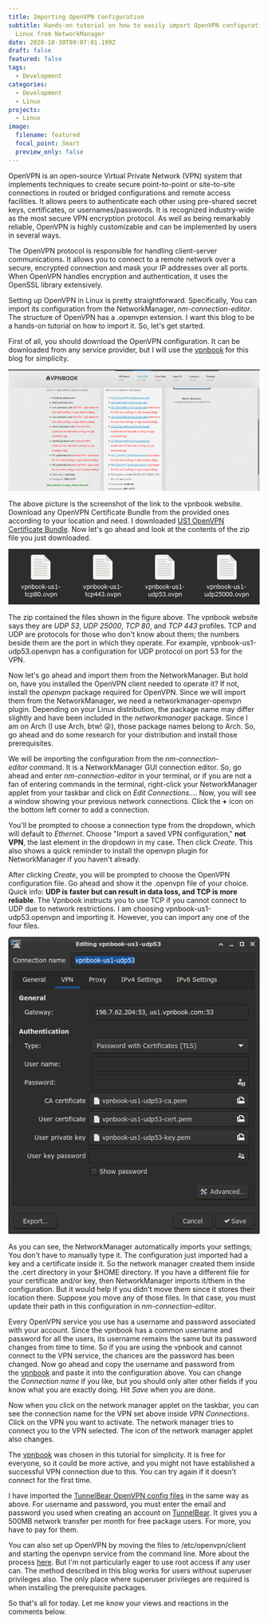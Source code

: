 ```yaml
---
title: Importing OpenVPN Configuration
subtitle: Hands-on tutorial on how to easily import OpenVPN configuration on
  Linux from NetworkManager
date: 2020-10-30T09:07:01.199Z
draft: false
featured: false
tags:
  - Development
categories:
  - Development
  - Linux
projects:
  - Linux
image:
  filename: featured
  focal_point: Smart
  preview_only: false
---
```

OpenVPN is an open-source Virtual Private Network (VPN) system that implements techniques to create secure point-to-point or site-to-site connections in routed or bridged configurations and remote access facilities. It allows peers to authenticate each other using pre-shared secret keys, certificates, or usernames/passwords. It is recognized industry-wide as the most secure VPN encryption protocol. As well as being remarkably reliable, OpenVPN is highly customizable and can be implemented by users in several ways.

The OpenVPN protocol is responsible for handling client-server communications. It allows you to connect to a remote network over a secure, encrypted connection and mask your IP addresses over all ports. When OpenVPN handles encryption and authentication, it uses the OpenSSL library extensively.

Setting up OpenVPN in Linux is pretty straightforward. Specifically, You can import its configuration from the NetworkManager, *nm-connection-editor*. The structure of OpenVPN has a .openvpn extension. I want this blog to be a hands-on tutorial on how to import it. So, let's get started.

First of all, you should download the OpenVPN configuration. It can be downloaded from any service provider, but I will use the [vpnbook](https://www.vpnbook.com/freevpn) for this blog for simplicity.

![vpnbook screenshot](vpnbook_screenshot.webp)

The above picture is the screenshot of the link to the vpnbook website. Download any OpenVPN Certificate Bundle from the provided ones according to your location and need. I downloaded [US1 OpenVPN Certificate Bundle](https://www.vpnbook.com/free-openvpn-account/VPNBook.com-OpenVPN-US1.zip). Now let's go ahead and look at the contents of the zip file you just downloaded.

![openvpn bundle contents](openvpn_bundle_contents.webp)

The zip contained the files shown in the figure above. The vpnbook website says they are *UDP 53*, *UDP 25000*, *TCP 80*, and *TCP 443* profiles. TCP and UDP are protocols for those who don't know about them; the numbers beside them are the port in which they operate. For example, vpnbook-us1-udp53.openvpn has a configuration for UDP protocol on port 53 for the VPN.

Now let's go ahead and import them from the NetworkManager. But hold on, have you installed the OpenVPN client needed to operate it? If not, install the *openvpn* package required for OpenVPN. Since we will import them from the NetworkManager, we need a networkmanager-openvpn plugin. Depending on your Linux distribution, the package name may differ slightly and have been included in the *networkmanager* package. Since I am on Arch (I use Arch, btw! 😜), those package names belong to Arch. So, go ahead and do some research for your distribution and install those prerequisites.

We will be importing the configuration from the *nm-connection-editor* command. It is a NetworkManager GUI connection editor. So, go ahead and enter *nm-connection-editor* in your terminal, or if you are not a fan of entering commands in the terminal, right-click your NetworkManager applet from your taskbar and click on *Edit Connections…*. Now, you will see a window showing your previous network connections. Click the **+** icon on the bottom left corner to add a connection.

You'll be prompted to choose a connection type from the dropdown, which will default to *Ethernet*. Choose "Import a saved VPN configuration," **not VPN**, the last element in the dropdown in my case. Then click *Create*. This also shows a quick reminder to install the openvpn plugin for NetworkManager if you haven't already.

After clicking *Create*, you will be prompted to choose the OpenVPN configuration file. Go ahead and show it the .openvpn file of your choice. Quick info: **UDP is faster but can result in data loss, and TCP is more reliable**. The Vpnbook instructs you to use TCP if you cannot connect to UDP due to network restrictions. I am choosing vpnbook-us1-udp53.openvpn and importing it. However, you can import any one of the four files.

![openvpn configuration imported](openvpn_imported.webp)

As you can see, the NetworkManager automatically imports your settings; You don't have to manually type it. The configuration just imported had a key and a certificate inside it. So the network manager created them inside the .cert directory in your $HOME directory. If you have a different file for your certificate and/or key, then NetworkManager imports it/them in the configuration. But it would help if you didn't move them since it stores their location there. Suppose you move any of those files. In that case, you must update their path in this configuration in *nm-connection-editor*.

Every OpenVPN service you use has a username and password associated with your account. Since the vpnbook has a common username and password for all the users, its username remains the same but its password changes from time to time. So if you are using the vpnbook and cannot connect to the VPN service, the chances are the password has been changed. Now go ahead and copy the username and password from the [vpnbook](https://www.vpnbook.com/freevpn) and paste it into the configuration above. You can change the *Connection name* if you like, but you should only alter other fields if you know what you are exactly doing. Hit *Save* when you are done.

Now when you click on the network manager applet on the taskbar, you can see the connection name for the VPN set above inside *VPN Connections*. Click on the VPN you want to activate. The network manager tries to connect you to the VPN selected. The icon of the network manager applet also changes.

The [vpnbook](https://www.vpnbook.com/freevpn) was chosen in this tutorial for simplicity. It is free for everyone, so it could be more active, and you might not have established a successful VPN connection due to this. You can try again if it doesn't connect for the first time.

I have imported the [TunnelBear OpenVPN config files](https://s3.amazonaws.com/tunnelbear/linux/openvpn.zip) in the same way as above. For username and password, you must enter the email and password you used when creating an account on [TunnelBear](https://www.tunnelbear.com/). It gives you a 500MB network transfer per month for free package users. For more, you have to pay for them.

You can also set up OpenVPN by moving the files to /etc/openvpn/client and starting the openvpn service from the command line. More about the process [here](https://wiki.archlinux.org/index.php/TunnelBear). But I'm not particularly eager to use root access if any user can. The method described in this blog works for users without superuser privileges also. The only place where superuser privileges are required is when installing the prerequisite packages.

So that's all for today. Let me know your views and reactions in the comments below.